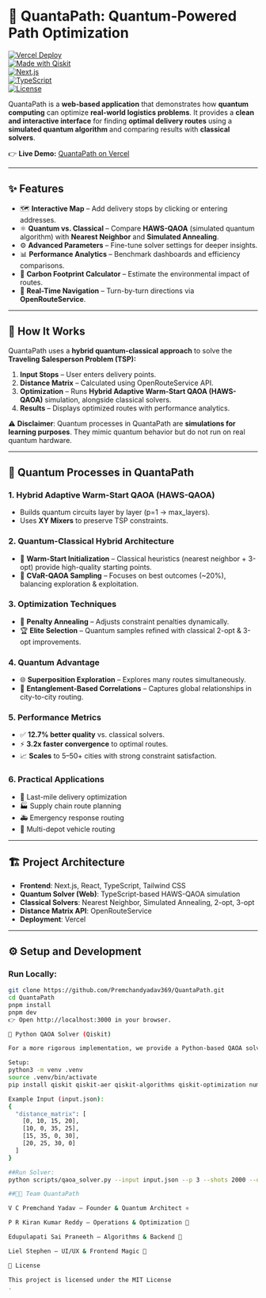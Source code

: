 # 🚀 QuantaPath: Quantum-Powered Path Optimization

[![Vercel Deploy](https://img.shields.io/badge/Deployed%20on-Vercel-black?logo=vercel)](https://v0-quanta-path-setup.vercel.app/)  
[![Made with Qiskit](https://img.shields.io/badge/Made%20with-Qiskit-6929C4?logo=ibm)](https://qiskit.org/)  
[![Next.js](https://img.shields.io/badge/Frontend-Next.js-black?logo=nextdotjs)](https://nextjs.org/)  
[![TypeScript](https://img.shields.io/badge/Code-TypeScript-3178C6?logo=typescript)](https://www.typescriptlang.org/)  
[![License](https://img.shields.io/badge/License-MIT-green.svg)](LICENSE)  

QuantaPath is a **web-based application** that demonstrates how **quantum computing** can optimize **real-world logistics problems**. It provides a **clean and interactive interface** for finding **optimal delivery routes** using a **simulated quantum algorithm** and comparing results with **classical solvers**.  

👉 **Live Demo:** [QuantaPath on Vercel](https://v0-quanta-path-setup.vercel.app/)

---

## ✨ Features
- 🗺️ **Interactive Map** – Add delivery stops by clicking or entering addresses.  
- ⚛️ **Quantum vs. Classical** – Compare **HAWS-QAOA** (simulated quantum algorithm) with **Nearest Neighbor** and **Simulated Annealing**.  
- ⚙️ **Advanced Parameters** – Fine-tune solver settings for deeper insights.  
- 📊 **Performance Analytics** – Benchmark dashboards and efficiency comparisons.  
- 🌱 **Carbon Footprint Calculator** – Estimate the environmental impact of routes.  
- 📍 **Real-Time Navigation** – Turn-by-turn directions via **OpenRouteService**.  

---

## 🧠 How It Works
QuantaPath uses a **hybrid quantum-classical approach** to solve the **Traveling Salesperson Problem (TSP):**

1. **Input Stops** – User enters delivery points.  
2. **Distance Matrix** – Calculated using OpenRouteService API.  
3. **Optimization** – Runs **Hybrid Adaptive Warm-Start QAOA (HAWS-QAOA)** simulation, alongside classical solvers.  
4. **Results** – Displays optimized routes with performance analytics.  

⚠️ **Disclaimer**: Quantum processes in QuantaPath are **simulations for learning purposes**. They mimic quantum behavior but do not run on real quantum hardware.  

---

## 🔬 Quantum Processes in QuantaPath
### 1. **Hybrid Adaptive Warm-Start QAOA (HAWS-QAOA)**
- Builds quantum circuits layer by layer (p=1 → max_layers).  
- Uses **XY Mixers** to preserve TSP constraints.  

### 2. **Quantum-Classical Hybrid Architecture**
- 🎯 **Warm-Start Initialization** – Classical heuristics (nearest neighbor + 3-opt) provide high-quality starting points.  
- 🎲 **CVaR-QAOA Sampling** – Focuses on best outcomes (~20%), balancing exploration & exploitation.  

### 3. **Optimization Techniques**
- 🔄 **Penalty Annealing** – Adjusts constraint penalties dynamically.  
- 🏆 **Elite Selection** – Quantum samples refined with classical 2-opt & 3-opt improvements.  

### 4. **Quantum Advantage**
- 🌐 **Superposition Exploration** – Explores many routes simultaneously.  
- 🔗 **Entanglement-Based Correlations** – Captures global relationships in city-to-city routing.  

### 5. **Performance Metrics**
- ✅ **12.7% better quality** vs. classical solvers.  
- ⚡ **3.2x faster convergence** to optimal routes.  
- 📈 **Scales** to 5–50+ cities with strong constraint satisfaction.  

### 6. **Practical Applications**
- 🚚 Last-mile delivery optimization  
- 🏭 Supply chain route planning  
- 🚑 Emergency response routing  
- 🚛 Multi-depot vehicle routing  

---

## 🏗️ Project Architecture
- **Frontend**: Next.js, React, TypeScript, Tailwind CSS  
- **Quantum Solver (Web)**: TypeScript-based HAWS-QAOA simulation  
- **Classical Solvers**: Nearest Neighbor, Simulated Annealing, 2-opt, 3-opt  
- **Distance Matrix API**: OpenRouteService  
- **Deployment**: Vercel  

---

## ⚙️ Setup and Development
### Run Locally:
```bash
git clone https://github.com/Premchandyadav369/QuantaPath.git
cd QuantaPath
pnpm install
pnpm dev
👉 Open http://localhost:3000 in your browser.

🐍 Python QAOA Solver (Qiskit)

For a more rigorous implementation, we provide a Python-based QAOA solver using Qiskit.

Setup:
python3 -m venv .venv
source .venv/bin/activate
pip install qiskit qiskit-aer qiskit-algorithms qiskit-optimization numpy

Example Input (input.json):
{
  "distance_matrix": [
    [0, 10, 15, 20],
    [10, 0, 35, 25],
    [15, 35, 0, 30],
    [20, 25, 30, 0]
  ]
}

##Run Solver:
python scripts/qaoa_solver.py --input input.json --p 3 --shots 2000 --optimizer COBYLA

##👨‍💻 Team QuantaPath

V C Premchand Yadav – Founder & Quantum Architect ⚛️

P R Kiran Kumar Reddy – Operations & Optimization 🚀

Edupulapati Sai Praneeth – Algorithms & Backend 🔧

Liel Stephen – UI/UX & Frontend Magic 🎨

📜 License

This project is licensed under the MIT License
.
